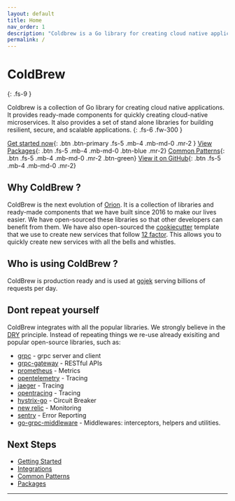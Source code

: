 ```yaml
---
layout: default
title: Home
nav_order: 1
description: "Coldbrew is a Go library for creating cloud native applications."
permalink: /
---
```

# ColdBrew
{: .fs-9 }

Coldbrew is a collection of Go library for creating cloud native applications. It provides ready-made components for quickly creating cloud-native microservices. It also provides a set of stand alone libraries for building resilient, secure, and scalable applications.
{: .fs-6 .fw-300 }

[Get started now](/getting-started){: .btn .btn-primary .fs-5 .mb-4 .mb-md-0 .mr-2 }
[View Packages](/packages){: .btn .fs-5 .mb-4 .mb-md-0 .btn-blue .mr-2}
[Common Patterns](/patterns){: .btn .fs-5 .mb-4 .mb-md-0 .mr-2 .btn-green}
[View it on GitHub](https://github.com/go-coldbrew/){: .btn .fs-5 .mb-4 .mb-md-0 .mr-2}


## Why ColdBrew ?

ColdBrew is the next evolution of [Orion]. It is a collection of libraries and ready-made components that we have built since 2016 to make our lives easier. We have open-sourced these libraries so that other developers can benefit from them. We have also open-sourced the [cookiecutter] template that we use to create new services that follow [12 factor]. This allows you to quickly create new services with all the bells and whistles.

## Who is using ColdBrew ?

ColdBrew is production ready and is used at [gojek](https://www.gojek.com/en-id/) serving billions of requests per day.

## Dont repeat yourself

ColdBrew integrates with all the popular libraries. We strongly believe in the [DRY] principle. Instead of repeating things we re-use already exisiting and popular open-source libraries, such as:

- [grpc] - grpc server and client
- [grpc-gateway] - RESTful APIs
- [prometheus] - Metrics
- [opentelemetry] - Tracing
- [jaeger] - Tracing
- [opentracing] - Tracing
- [hystrix-go] - Circuit Breaker
- [new relic] - Monitoring
- [sentry] - Error Reporting
- [go-grpc-middleware] - Middlewares: interceptors, helpers and utilities.

## Next Steps

- [Getting Started]
- [Integrations]
- [Common Patterns]
- [Packages]

---
[orion]: https://github.com/carousell/Orion
[grpc]:https://grpc.io/
[grpc-gateway]:https://grpc-ecosystem.github.io/grpc-gateway/
[prometheus]:https://prometheus.io/
[jaeger]:https://www.jaegertracing.io/
[opentracing]:https://opentracing.io/
[hystrix-go]: https://pkg.go.dev/github.com/afex/hystrix-go
[new relic]: https://newrelic.com/
[sentry]: https://sentry.io/
[go-grpc-middleware]: https://pkg.go.dev/github.com/grpc-ecosystem/go-grpc-middleware
[grpc_retry]: https://pkg.go.dev/github.com/grpc-ecosystem/go-grpc-middleware/retry
[opentelemetry]: https://opentelemetry.io/
[DRY]: https://en.wikipedia.org/wiki/Don%27t_repeat_yourself
[12 factor]: https://12factor.net/
[getting started]: /getting-started
[cookiecutter]: getting-started#using-the-coldbrew-cookiecutter-template
[common patterns]: /patterns
[packages]: /packages
[integrations]: /integrations
